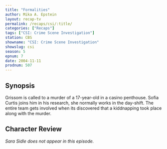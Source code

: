 ```yaml
---
title: "Formalities"
author: Mika A. Epstein
layout: recap-tv
permalink: /recaps/csi/:title/
categories: ["Recaps"]
tags: ["CSI: Crime Scene Investigation"]
station: CBS
showname: "CSI: Crime Scene Investigation"
showslug: csi
season: 5  
epnum: 7
date: 2004-11-11
prodnum: 507
---
```


## Synopsis

Grissom is called to a murder of a 17-year-old in a casino penthouse. Sofia Curtis joins him in his research, she normally works in the day-shift. The entire team gets involved when its discovered that a kiddnapping took place along with the murder.

## Character Review

_Sara Sidle does not appear in this episode._
